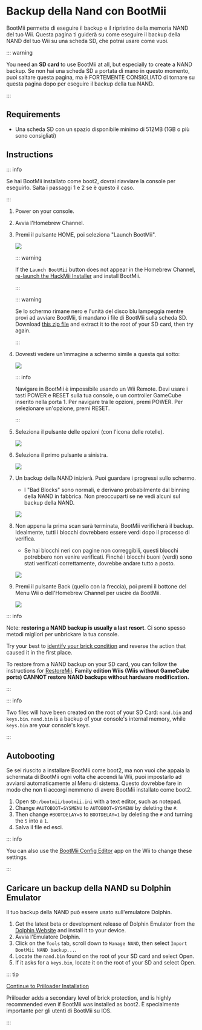 # Backup della Nand con BootMii

BootMii permette di eseguire il backup e il ripristino della memoria NAND del tuo Wii.
Questa pagina ti guiderà su come eseguire il backup della NAND del tuo Wii su una scheda SD, che potrai usare come vuoi.

::: warning

You need an **SD card** to use BootMii at all, but especially to create a NAND backup. Se non hai una scheda SD a portata di mano in questo momento, puoi saltare questa pagina, ma è FORTEMENTE CONSIGLIATO di tornare su questa pagina dopo per eseguire il backup della tua NAND.

:::

## Requirements

- Una scheda SD con un spazio disponibile minimo di 512MB (1GB o più sono consigliati)

## Instructions

::: info

Se hai BootMii installato come boot2, dovrai riavviare la console per eseguirlo. Salta i passaggi 1 e 2 se è questo il caso.

:::

1. Power on your console.

2. Avvia l'Homebrew Channel.

3. Premi il pulsante HOME, poi seleziona "Launch BootMii".

   ![](/images/bootmii/BootMii_HBC.png)

   ::: warning

   If the `Launch BootMii` button does not appear in the Homebrew Channel, [re-launch the HackMii Installer](hackmii) and install BootMii.

   :::

   ::: warning

   Se lo schermo rimane nero e l'unità del disco blu lampeggia mentre provi ad avviare BootMii, ti mandano i file di BootMii sulla scheda SD. Download [this zip file](/assets/files/bootmii_sd_files.zip) and extract it to the root of your SD card, then try again.

   :::

4. Dovresti vedere un'immagine a schermo simile a questa qui sotto:

   ![](/images/bootmii/BootMii_Main.png)

   ::: info

   Navigare in BootMii è impossibile usando un Wii Remote.
   Devi usare i tasti POWER e RESET sulla tua console, o un controller GameCube inserito nella porta 1.
   Per navigare tra le opzioni, premi POWER. Per selezionare un'opzione, premi RESET.

   :::

5. Seleziona il pulsante delle opzioni (con l'icona delle rotelle).

   ![](/images/bootmii/BootMii_Gears.png)

6. Seleziona il primo pulsante a sinistra.

   ![](/images/bootmii/BootMii_Backup.png)

7. Un backup della NAND inizierà. Puoi guardare i progressi sullo schermo.

   - I "Bad Blocks" sono normali, e derivano probabilmente dal binning della NAND in fabbrica. Non preoccuparti se ne vedi alcuni sul backup della NAND.

   ![](/images/bootmii/BootMii_NAND_Backup.png)

8. Non appena la prima scan sarà terminata, BootMii verificherà il backup. Idealmente, tutti i blocchi dovrebbero essere verdi dopo il processo di verifica.

   - Se hai blocchi neri con pagine non correggibili, questi blocchi potrebbero non venire verificati. Finché i blocchi buoni (verdi) sono stati verificati correttamente, dovrebbe andare tutto a posto.

   ![](/images/bootmii/BootMii_NAND_Backup_Verify.png)

9. Premi il pulsante Back (quello con la freccia), poi premi il bottone del Menu Wii o dell'Homebrew Channel per uscire da BootMii.

   ![](/images/bootmii/BootMii_Return.png)

::: info

Note: **restoring a NAND backup is usually a last resort**. Ci sono spesso metodi migliori per unbrickare la tua console.

Try your best to [identify your brick condition](bricks) and reverse the action that caused it in the first place.

To restore from a NAND backup on your SD card, you can follow the instructions for [RestoreMii](bootmiirecover).
**Family edition Wiis (Wiis without GameCube ports) CANNOT restore NAND backups without hardware modification.**

:::

::: info

Two files will have been created on the root of your SD Card: `nand.bin` and `keys.bin`. `nand.bin` is a backup of your console's internal memory, while `keys.bin` are your console's keys.

:::

## Autobooting

Se sei riuscito a installare BootMii come boot2, ma non vuoi che appaia la schermata di BootMii ogni volta che accendi la Wii, puoi impostarlo ad avviarsi automaticamente al Menu di sistema. Questo dovrebbe fare in modo che non ti accorgi nemmeno di avere BootMii installato come boot2.

1. Open `SD:/bootmii/bootmii.ini` with a text editor, such as notepad.
2. Change `#AUTOBOOT=SYSMENU` to `AUTOBOOT=SYSMENU` by deleting the `#`.
3. Then change `#BOOTDELAY=5` to `BOOTDELAY=1` by deleting the `#` and turning the `5` into a `1`.
4. Salva il file ed esci.

::: info

You can also use the [BootMii Config Editor](https://oscwii.org/library/app/BootMiiConfigurationEditor) app on the Wii to change these settings.

:::

## Caricare un backup della NAND su Dolphin Emulator

Il tuo backup della NAND può essere usato sull'emulatore Dolphin.

1. Get the latest beta or development release of Dolphin Emulator from the [Dolphin Website](https://dolphin-emu.org/) and install it to your device.
2. Avvia l'Emulatore Dolphin.
3. Click on the `Tools` tab, scroll down to `Manage NAND`, then select `Import BootMii NAND backup...`.
4. Locate the `nand.bin` found on the root of your SD card and select Open.
5. If it asks for a `keys.bin`, locate it on the root of your SD and select Open.

::: tip

[Continue to Priiloader Installation](priiloader)

Priiloader adds a secondary level of brick protection, and is highly recommended even if BootMii was installed as boot2. È specialmente importante per gli utenti di BootMii su IOS.

:::
